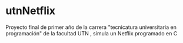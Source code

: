 # utnNetflix
Proyecto final de primer año de la carrera "tecnicatura universitaria en programación" de la facultad UTN , simula un Netflix programado en C
